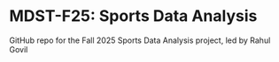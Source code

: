 # MDST-F25: Sports Data Analysis
GitHub repo for the Fall 2025 Sports Data Analysis project, led by Rahul Govil
